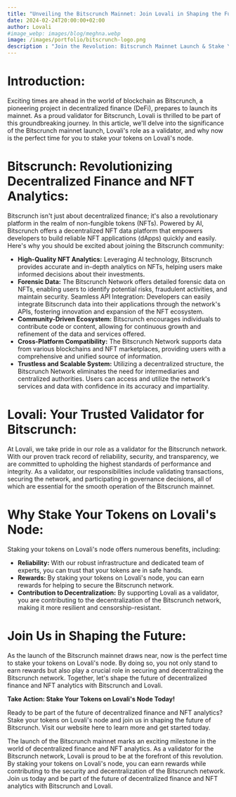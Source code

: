 ```yaml
---
title: "Unveiling the Bitscrunch Mainnet: Join Lovali in Shaping the Future"
date: 2024-02-24T20:00:00+02:00
author: Lovali
#image_webp: images/blog/meghna.webp
image: /images/portfolio/bitscrunch-logo.png
description : "Join the Revolution: Bitscrunch Mainnet Launch & Stake Your Tokens with Lovali Today!"
---
```


# Introduction:

Exciting times are ahead in the world of blockchain as Bitscrunch, a pioneering project in decentralized finance (DeFi), prepares to launch its mainnet. As a proud validator for Bitscrunch, Lovali is thrilled to be part of this groundbreaking journey. In this article, we'll delve into the significance of the Bitscrunch mainnet launch, Lovali's role as a validator, and why now is the perfect time for you to stake your tokens on Lovali's node.

# Bitscrunch: Revolutionizing Decentralized Finance and NFT Analytics:

Bitscrunch isn't just about decentralized finance; it's also a revolutionary platform in the realm of non-fungible tokens (NFTs). Powered by AI, Bitscrunch offers a decentralized NFT data platform that empowers developers to build reliable NFT applications (dApps) quickly and easily. Here's why you should be excited about joining the Bitscrunch community:

- **High-Quality NFT Analytics:** Leveraging AI technology, Bitscrunch provides accurate and in-depth analytics on NFTs, helping users make informed decisions about their investments.
- **Forensic Data:** The Bitscrunch Network offers detailed forensic data on NFTs, enabling users to identify potential risks, fraudulent activities, and maintain security.
Seamless API Integration: Developers can easily integrate Bitscrunch data into their applications through the network's APIs, fostering innovation and expansion of the NFT ecosystem.
- **Community-Driven Ecosystem:** Bitscrunch encourages individuals to contribute code or content, allowing for continuous growth and refinement of the data and services offered.
- **Cross-Platform Compatibility:** The Bitscrunch Network supports data from various blockchains and NFT marketplaces, providing users with a comprehensive and unified source of information.
- **Trustless and Scalable System:** Utilizing a decentralized structure, the Bitscrunch Network eliminates the need for intermediaries and centralized authorities. Users can access and utilize the network's services and data with confidence in its accuracy and impartiality.

# Lovali: Your Trusted Validator for Bitscrunch:

At Lovali, we take pride in our role as a validator for the Bitscrunch network. With our proven track record of reliability, security, and transparency, we are committed to upholding the highest standards of performance and integrity. As a validator, our responsibilities include validating transactions, securing the network, and participating in governance decisions, all of which are essential for the smooth operation of the Bitscrunch mainnet.

# Why Stake Your Tokens on Lovali's Node:

Staking your tokens on Lovali's node offers numerous benefits, including:

- **Reliability:** With our robust infrastructure and dedicated team of experts, you can trust that your tokens are in safe hands.
- **Rewards:** By staking your tokens on Lovali's node, you can earn rewards for helping to secure the Bitscrunch network.
- **Contribution to Decentralization:** By supporting Lovali as a validator, you are contributing to the decentralization of the Bitscrunch network, making it more resilient and censorship-resistant.

# Join Us in Shaping the Future:

As the launch of the Bitscrunch mainnet draws near, now is the perfect time to stake your tokens on Lovali's node. By doing so, you not only stand to earn rewards but also play a crucial role in securing and decentralizing the Bitscrunch network. Together, let's shape the future of decentralized finance and NFT analytics with Bitscrunch and Lovali.

**Take Action: Stake Your Tokens on Lovali's Node Today!**

Ready to be part of the future of decentralized finance and NFT analytics? Stake your tokens on Lovali's node and join us in shaping the future of Bitscrunch. Visit our website here to learn more and get started today.

The launch of the Bitscrunch mainnet marks an exciting milestone in the world of decentralized finance and NFT analytics. As a validator for the Bitscrunch network, Lovali is proud to be at the forefront of this revolution. By staking your tokens on Lovali's node, you can earn rewards while contributing to the security and decentralization of the Bitscrunch network. Join us today and be part of the future of decentralized finance and NFT analytics with Bitscrunch and Lovali.
